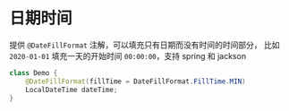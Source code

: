 # 日期时间

提供 `@DateFillFormat` 注解，可以填充只有日期而没有时间的时间部分， 比如 `2020-01-01` 填充一天的开始时间 `00:00:00`，支持 spring 和 jackson

```java
class Demo {
    @DateFillFormat(fillTime = DateFillFormat.FillTime.MIN)
    LocalDateTime dateTime;
}
```